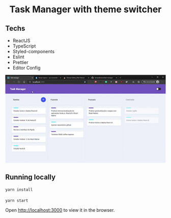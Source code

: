 <h1 align="center">
  Task Manager with theme switcher
</h1>

## Techs
- ReactJS
- TypeScript
- Styled-components
- Eslint
- Prettier
- Editor Config

<p align="center">
  <img alt="Coffee express" src=".github/task2.gif" width="620">
</p>

## Running locally

```sh
yarn install

yarn start
```
Open [http://localhost:3000](http://localhost:3000) to view it in the browser.
